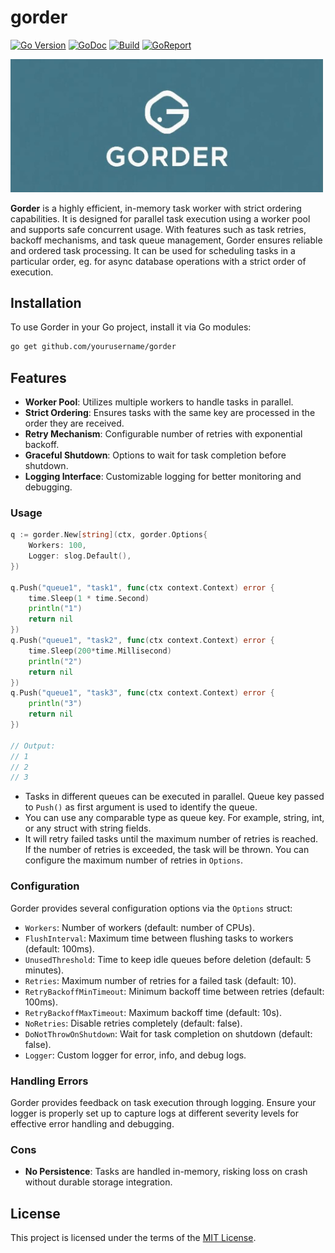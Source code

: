 # gorder

[![Go Version][version-img]][doc] [![GoDoc][doc-img]][doc] [![Build][ci-img]][ci] [![GoReport][report-img]][report]


<picture>
  <img src=".github/logo.jpg" width="500" alt="gorder logo">
</picture>


**Gorder** is a highly efficient, in-memory task worker with strict ordering capabilities. It is designed for parallel task execution using a worker pool and supports safe concurrent usage. With features such as task retries, backoff mechanisms, and task queue management, Gorder ensures reliable and ordered task processing. It can be used for scheduling tasks in a particular order, eg. for async database operations with a strict order of execution.


## Installation

To use Gorder in your Go project, install it via Go modules:

```bash
go get github.com/yourusername/gorder
```


## Features

- **Worker Pool**: Utilizes multiple workers to handle tasks in parallel.
- **Strict Ordering**: Ensures tasks with the same key are processed in the order they are received.
- **Retry Mechanism**: Configurable number of retries with exponential backoff.
- **Graceful Shutdown**: Options to wait for task completion before shutdown.
- **Logging Interface**: Customizable logging for better monitoring and debugging.


### Usage

```go
q := gorder.New[string](ctx, gorder.Options{
    Workers: 100,
    Logger: slog.Default(),
})

q.Push("queue1", "task1", func(ctx context.Context) error {
    time.Sleep(1 * time.Second)
    println("1")
    return nil
})
q.Push("queue1", "task2", func(ctx context.Context) error {
    time.Sleep(200*time.Millisecond)
    println("2")
    return nil
})
q.Push("queue1", "task3", func(ctx context.Context) error {
    println("3")
    return nil
})

// Output:
// 1
// 2
// 3
```

* Tasks in different queues can be executed in parallel. Queue key passed to `Push()` as first argument is used to identify the queue. 
* You can use any comparable type as queue key. For example, string, int, or any struct with string fields.
* It will retry failed tasks until the maximum number of retries is reached. If the number of retries is exceeded, the task will be thrown. You can configure the maximum number of retries in `Options`.


### Configuration

Gorder provides several configuration options via the `Options` struct:

- `Workers`: Number of workers (default: number of CPUs).
- `FlushInterval`: Maximum time between flushing tasks to workers (default: 100ms).
- `UnusedThreshold`: Time to keep idle queues before deletion (default: 5 minutes).
- `Retries`: Maximum number of retries for a failed task (default: 10).
- `RetryBackoffMinTimeout`: Minimum backoff time between retries (default: 100ms).
- `RetryBackoffMaxTimeout`: Maximum backoff time (default: 10s).
- `NoRetries`: Disable retries completely (default: false).
- `DoNotThrowOnShutdown`: Wait for task completion on shutdown (default: false).
- `Logger`: Custom logger for error, info, and debug logs.


### Handling Errors

Gorder provides feedback on task execution through logging. Ensure your logger is properly set up to capture logs at different severity levels for effective error handling and debugging.

### Cons

- **No Persistence**: Tasks are handled in-memory, risking loss on crash without durable storage integration.


## License

This project is licensed under the terms of the [MIT License](LICENSE).

[MIT License]: LICENSE.txt
[version-img]: https://img.shields.io/badge/Go-%3E%3D%201.18-%23007d9c
[doc-img]: https://pkg.go.dev/badge/github.com/maxbolgarin/gorder
[doc]: https://pkg.go.dev/github.com/maxbolgarin/gorder
[ci-img]: https://github.com/maxbolgarin/gorder/actions/workflows/go.yaml/badge.svg
[ci]: https://github.com/maxbolgarin/gorder/actions
[report-img]: https://goreportcard.com/badge/github.com/maxbolgarin/gorder
[report]: https://goreportcard.com/report/github.com/maxbolgarin/gorder

